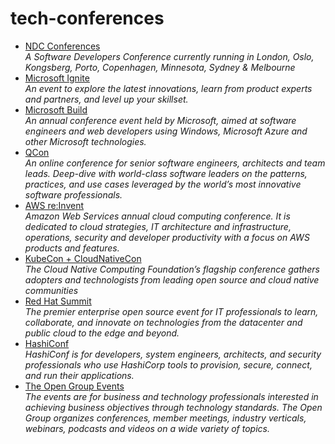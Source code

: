 # tech-conferences

- [NDC Conferences](https://ndclondon.com) <br>
*A Software Developers Conference currently running in London, Oslo, Kongsberg, Porto, Copenhagen, Minnesota, Sydney & Melbourne*
- [Microsoft Ignite](https://ignite.microsoft.com)<br>
*An event to explore the latest innovations, learn from product experts and partners, and level up your skillset.*
- [Microsoft Build](https://mybuild.microsoft.com)<br>
*An annual conference event held by Microsoft, aimed at software engineers and web developers using Windows, Microsoft Azure and other Microsoft technologies.*
- [QCon](https://qconferences.com/)<br>
*An online conference for senior software engineers, architects and team leads. Deep-dive with world-class software leaders on the patterns, practices, and use cases leveraged by the world’s most innovative software professionals.*
- [AWS re:Invent](https://reinvent.awsevents.com)<br>
*Amazon Web Services annual cloud computing conference. It is dedicated to cloud strategies, IT architecture and infrastructure, operations, security and developer productivity with a focus on AWS products and features.*
- [KubeCon + CloudNativeCon](https://www.cncf.io/kubecon-cloudnativecon-events) <br>
*The Cloud Native Computing Foundation’s flagship conference gathers adopters and technologists from leading open source and cloud native communities*
- [Red Hat Summit](https://www.redhat.com/en/events) <br>
*The premier enterprise open source event for IT professionals to learn, collaborate, and innovate on technologies from the datacenter and public cloud to the edge and beyond.*
- [HashiConf](https://hashiconf.com/)<br>
*HashiConf is for developers, system engineers, architects, and security professionals who use HashiCorp tools to provision, secure, connect, and run their applications.* <br>
- [The Open Group Events](https://www.opengroup.org/events) <br>
*The events are for business and technology professionals interested in achieving business objectives through technology standards. The Open Group organizes conferences, member meetings, industry verticals, webinars, podcasts and videos on a wide variety of topics.*
